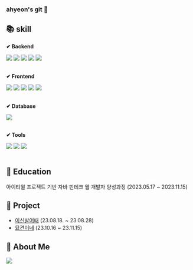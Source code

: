 ### ahyeon's git 👋


## 📚 skill
<p><strong>✔ Backend</strong></p>
  <div>
    <img src="https://img.shields.io/badge/java-%23ED8B00?style=for-the-badge&logo=openjdk&logoColor=white">
    <img src="https://img.shields.io/badge/spring-6DB33F?style=for-the-badge&logo=spring&logoColor=white"> 
    <img src="https://img.shields.io/badge/Spring Boot-6DB33F?style=for-the-badge&logo=spring boot&logoColor=white"> 
    <img src="https://img.shields.io/badge/Spring Data JPA-2C2255?style=for-the-badge&logo=amazondocumentdb&logoColor=white">
    <img src="https://img.shields.io/badge/Thymeleaf-005F0F?style=for-the-badge&logo=Thymeleaf&logoColor=white">
  </div>
<br>
<p><strong>✔ Frontend</strong></p>
  <div>
    <img src="https://img.shields.io/badge/HTML-239120?style=for-the-badge&logo=html5&logoColor=white">
    <img src="https://img.shields.io/badge/CSS-239120?&style=for-the-badge&logo=css3&logoColor=white"> 
    <img src="https://img.shields.io/badge/JavaScript-F7DF1E?style=for-the-badge&logo=JavaScript&logoColor=white"> 
    <img src="https://img.shields.io/badge/Bootstrap-563D7C?style=for-the-badge&logo=bootstrap&logoColor=white"> 
    <img src="https://img.shields.io/badge/jQuery-0769AD?style=for-the-badge&logo=jquery&logoColor=white"> 
  </div>
<br>
<p><strong>✔ Database</strong></p>
  <div>
    <img src="https://img.shields.io/badge/oracle-F80000?style=for-the-badge&logo=oracle&logoColor=white">
  </div>
<br>
<p><strong>✔ Tools</strong></p>
  <div>
    <img src="https://img.shields.io/badge/STS 4.19.0-6DB33F?style=for-the-badge&logo=spring&logoColor=white">
    <img src="https://img.shields.io/badge/gradle 8.3-02303A?style=for-the-badge&logo=gradle&logoColor=white">
    <img src="https://img.shields.io/badge/github-181717?style=for-the-badge&logo=github&logoColor=white">
  </div>
<br>

## 🏫 Education
아이티윌 프로젝트 기반 자바 핀테크 웹 개발자 양성과정 (2023.05.17 ~ 2023.11.15)

## 💾 Project
- [이신발어때](https://github.com/ahiivii/web_thisShoes) (23.08.18. ~ 23.08.28)
- [묘견이네](https://github.com/ahiivii/web_animalShelter) (23.10.16 ~ 23.11.15)

## 📝 About Me
[<img src="https://img.shields.io/badge/라코딩-03C75A?style=for-the-badge&logo=tistory&logoColor=white">](https://blog.naver.com/rakk0)

<!--
**ahiivii/ahiivii** is a ✨ _special_ ✨ repository because its `README.md` (this file) appears on your GitHub profile.

Here are some ideas to get you started:

- 🔭 I’m currently working on ...
- 🌱 I’m currently learning ...
- 👯 I’m looking to collaborate on ...
- 🤔 I’m looking for help with ...
- 💬 Ask me about ...
- 📫 How to reach me: ...
- 😄 Pronouns: ...
- ⚡ Fun fact: ...
-->
